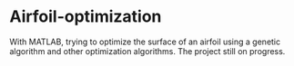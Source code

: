 # Airfoil-optimization
With MATLAB, trying to optimize the surface of an airfoil using a genetic algorithm and other optimization algorithms. The project still on progress.
